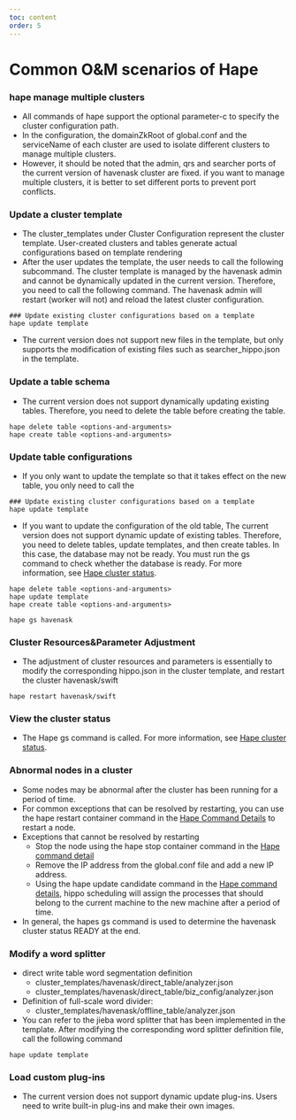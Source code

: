 ```yaml
---
toc: content
order: 5
---
```


# Common O&M scenarios of Hape

### hape manage multiple clusters
* All commands of hape support the optional parameter-c to specify the cluster configuration path.
* In the configuration, the domainZkRoot of global.conf and the serviceName of each cluster are used to isolate different clusters to manage multiple clusters.
* However, it should be noted that the admin, qrs and searcher ports of the current version of havenask cluster are fixed. if you want to manage multiple clusters, it is better to set different ports to prevent port conflicts.

### Update a cluster template
* The cluster_templates under Cluster Configuration represent the cluster template. User-created clusters and tables generate actual configurations based on template rendering
* After the user updates the template, the user needs to call the following subcommand. The cluster template is managed by the havenask admin and cannot be dynamically updated in the current version. Therefore, you need to call the following command. The havenask admin will restart (worker will not) and reload the latest cluster configuration.
```
### Update existing cluster configurations based on a template
hape update template
```
* The current version does not support new files in the template, but only supports the modification of existing files such as searcher_hippo.json in the template.

### Update a table schema
* The current version does not support dynamically updating existing tables. Therefore, you need to delete the table before creating the table.
```
hape delete table <options-and-arguments>
hape create table <options-and-arguments>
```

### Update table configurations
* If you only want to update the template so that it takes effect on the new table, you only need to call the
```
### Update existing cluster configurations based on a template
hape update template
```
* If you want to update the configuration of the old table, The current version does not support dynamic update of existing tables. Therefore, you need to delete tables, update templates, and then create tables. In this case, the database may not be ready. You must run the gs command to check whether the database is ready. For more information, see [Hape cluster status](./status.md).
```
hape delete table <options-and-arguments>
hape update template
hape create table <options-and-arguments>
```

```
hape gs havenask
```



### Cluster Resources&Parameter Adjustment
* The adjustment of cluster resources and parameters is essentially to modify the corresponding hippo.json in the cluster template, and restart the cluster havenask/swift
```
hape restart havenask/swift
```


### View the cluster status
* The Hape gs command is called. For more information, see [Hape cluster status](./status.md).



### Abnormal nodes in a cluster
* Some nodes may be abnormal after the cluster has been running for a period of time.
* For common exceptions that can be resolved by restarting, you can use the hape restart container command in the [Hape Command Details](./command.md) to restart a node.
* Exceptions that cannot be resolved by restarting
   * Stop the node using the hape stop container command in the [Hape command detail](./command.md)
   * Remove the IP address from the global.conf file and add a new IP address.
   * Using the hape update candidate command in the [Hape command details](./command.md), hippo scheduling will assign the processes that should belong to the current machine to the new machine after a period of time.
* In general, the hapes gs command is used to determine the havenask cluster status READY at the end.


### Modify a word splitter
* direct write table word segmentation definition
   * cluster_templates/havenask/direct_table/analyzer.json
   * cluster_templates/havenask/direct_table/biz_config/analyzer.json
* Definition of full-scale word divider:
   * cluster_templates/havenask/offline_table/analyzer.json
* You can refer to the jieba word splitter that has been implemented in the template. After modifying the corresponding word splitter definition file, call the following command
```
hape update template
```


### Load custom plug-ins
* The current version does not support dynamic update plug-ins. Users need to write built-in plug-ins and make their own images.

